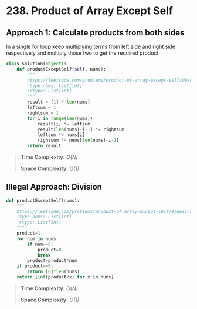 # 238. Product of Array Except Self

## Approach 1: Calculate products from both sides

In a single for loop keep multiplying terms from left side and right side respectively and multiply those two to get the required product

```python
class Solution(object):
    def productExceptSelf(self, nums):
        """
        https://leetcode.com/problems/product-of-array-except-self/description/
        :type nums: List[int]
        :rtype: List[int]
        """
        result = [1] * len(nums)
        leftsum = 1
        rightsum = 1
        for i in range(len(nums)):
            result[i] *= leftsum
            result[len(nums)-i-1] *= rightsum
            leftsum *= nums[i]
            rightsum *= nums[len(nums)-i-1]
        return result
```

> **Time Complexity:** _O\(N\)_
>
> **Space Complexity:** _O\(1\)_

## Illegal Approach: Division

```python
def productExceptSelf(nums):
    """
    https://leetcode.com/problems/product-of-array-except-self/#/description
    :type nums: List[int]
    :rtype: List[int]
    """
    product=1
    for num in nums:
        if num==0:
            product=0
            break
        product=product*num
    if product==0:
        return [0]*len(nums)
    return [int(product/x) for x in nums]
```

> **Time Complexity:** _O\(N\)_
>
> **Space Complexity:** _O\(1\)_

